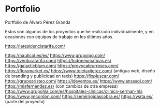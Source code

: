 # Portfolio
Portfolio de Álvaro Pérez Granda

Estos son algunos de los proyectos que he realizado individualmente, y en ocasiones con equipos de trabajo en los últimos años. 

https://laresidenciatarifa.com/

https://nauticol.es/es/
https://www.grupoipg.com/
https://venturatarifa.com/
https://todoneumaticas.es/
https://galacticblum.com/
https://provocateurroses.com/
https://floramarket.es/
https://www.teletaxijerez.com/ (antigua web, diseño de branding y publicidad en taxis)
https://fixpluscar.com/
https://grupoaristeo.com/
https://ldeventos.es/
https://www.ansasol.com/
https://miafernandez.es/ (con cambios de otra empresa)
https://www.grupohla.com/es/hospitales-clinicas/clinica-serman-hla
https://www.jmcordon.com/
https://semirrigidascobra.es/
https://wata.es/ (parte del proyecto)
